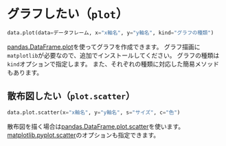 # グラフしたい（``plot``）

```python
data.plot(data=データフレーム, x="x軸名", y="y軸名", kind="グラフの種類")
```

[pandas.DataFrame.plot](https://pandas.pydata.org/pandas-docs/stable/reference/api/pandas.DataFrame.plot.html)を使ってグラフを作成できます。
グラフ描画に``matplotlib``が必要なので、追加でインストールしてください。
グラフの種類は``kind``オプションで指定します。
また、それぞれの種類に対応した簡易メソッドもあります。

## 散布図したい（``plot.scatter``）

```python
data.plot.scatter(x="x軸名", y="y軸名", s="サイズ", c="色")
```

散布図を描く場合は[pandas.DataFrame.plot.scatter](https://pandas.pydata.org/pandas-docs/stable/reference/api/pandas.DataFrame.plot.scatter.html)を使います。
[matplotlib.pyplot.scatter](https://matplotlib.org/stable/api/_as_gen/matplotlib.pyplot.scatter.html)のオプションも指定できます。
